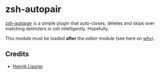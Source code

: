 zsh-autopair
====

[zsh-autopair][1] is a simple plugin that auto-closes, deletes and skips over matching delimiters in zsh intelligently. Hopefully.

This module must be loaded **after** the _editor_ module (see here on [why][3]).

Credits
-------

- [Henrik Lissner][2]

[1]: https://github.com/hlissner/zsh-autopair
[2]: https://github.com/hlissner
[3]: https://github.com/hlissner/zsh-autopair/issues/6
